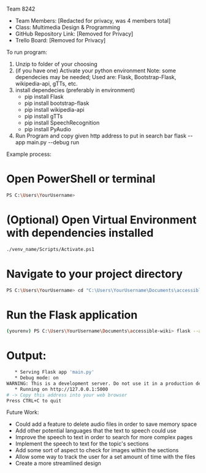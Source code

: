 Team 8242
- Team Members: [Redacted for privacy, was 4 members total]  
- Class: Multimedia Design & Programming
- GitHub Repository Link: [Removed for Privacy]
- Trello Board: [Removed for Privacy]

To run program:
1. Unzip to folder of your choosing
2. (if you have one) Activate your python environment
   Note: some dependecies may be needed; Used are: Flask, Bootstrap-Flask, wikipedia-api, gTTs, etc.
3. install dependecies (preferably in environment)
   - pip install Flask
   - pip install bootstrap-flask
   - pip install wikipedia-api
   - pip install gTTs
   - pip install SpeechRecognition
   - pip install PyAudio
4. Run Program and copy given http address to put in search bar
   flask --app main.py --debug run

Example process:
   # Open PowerShell or terminal
   ```.sh
   PS C:\Users\YourUsername>
   ```
   
   # (Optional) Open Virtual Environment with dependencies installed
   ```.sh
   ./venv_name/Scripts/Activate.ps1
   ```
   
   # Navigate to your project directory
   ```.sh
   PS C:\Users\YourUsername> cd "C:\Users\YourUsername\Documents\accessible-wiki"
   ```
   
   # Run the Flask application
   ```.sh
   (yourenv) PS C:\Users\YourUsername\Documents\accessible-wiki> flask --app main.py --debug run
   ```
   
   # Output:
   ```.sh
      * Serving Flask app 'main.py'
      * Debug mode: on
   WARNING: This is a development server. Do not use it in a production deployment.
      * Running on http://127.0.0.1:5000
   # -> Copy this address into your web browser
   Press CTRL+C to quit
   ```

Future Work:
- Could add a feature to delete audio files in order to save memory space
- Add other potential languages that the text to speech could use
- Improve the speech to text in order to search for more complex pages
- Implement the speech to text for the topic's sections
- Add some sort of aspect to check for images within the sections
- Allow some way to track the user for a set amount of time with the files
- Create a more streamlined design
